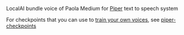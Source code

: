 LocalAI bundle voice of Paola Medium for [Piper](https://github.com/rhasspy/piper) text to speech system 

For checkpoints that you can use to [train your own voices](https://github.com/rhasspy/piper/blob/master/TRAINING.md), see [piper-checkpoints](https://huggingface.co/datasets/rhasspy/piper-checkpoints/tree/main)
